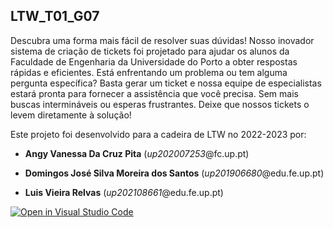 ## LTW_T01_G07

Descubra uma forma mais fácil de resolver suas dúvidas! Nosso inovador sistema de criação de tickets foi projetado para ajudar os alunos da Faculdade de Engenharia da Universidade do Porto a obter respostas rápidas e eficientes. Está enfrentando um problema ou tem alguma pergunta específica? Basta gerar um ticket e nossa equipe de especialistas estará pronta para fornecer a assistência que você precisa. Sem mais buscas intermináveis ou esperas frustrantes. Deixe que nossos tickets o levem diretamente à solução!

Este projeto foi desenvolvido para a cadeira de LTW no 2022-2023 por:

- **Angy Vanessa Da Cruz Pita** (*up202007253*@fc.up.pt)

- **Domingos José Silva Moreira dos Santos** (*up201906680*@edu.fe.up.pt)

- **Luis Vieira Relvas** (*up202108661*@edu.fe.up.pt)

[![Open in Visual Studio Code](https://classroom.github.com/assets/open-in-vscode-c66648af7eb3fe8bc4f294546bfd86ef473780cde1dea487d3c4ff354943c9ae.svg)](https://classroom.github.com/online_ide?assignment_repo_id=10503767&assignment_repo_type=AssignmentRepo)
